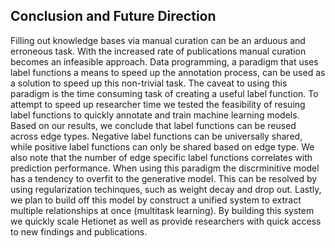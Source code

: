 ## Conclusion and Future Direction

Filling out knowledge bases via manual curation can be an arduous and erroneous task.
With the increased rate of publications manual curation becomes an infeasible approach.
Data programming, a paradigm that uses label functions a means to speed up the annotation process, can be used as a solution to speed up this non-trivial task.
The caveat to using this paradigm is the time consuming task of creating a useful label function.
To attempt to speed up researcher time we tested the feasibility of resuing label functions to quickly annotate and train machine learning models.
Based on our results, we conclude that label functions can be reused across edge types.
Negative label functions can be universally shared, while positive label functions can only be shared based on edge type.
We also note that the number of edge specific label functions correlates with prediction performance.
When using this paradigm the discrminitive model has a tendency to overfit to the generative model.
This can be resolved by using regularization techinques, such as weight decay and drop out.
Lastly, we plan to build off this model by construct a unified system to extract multiple relationships at once (multitask learning).
By building this system we quickly scale Hetionet as well as provide researchers with quick access to new findings and publications.
